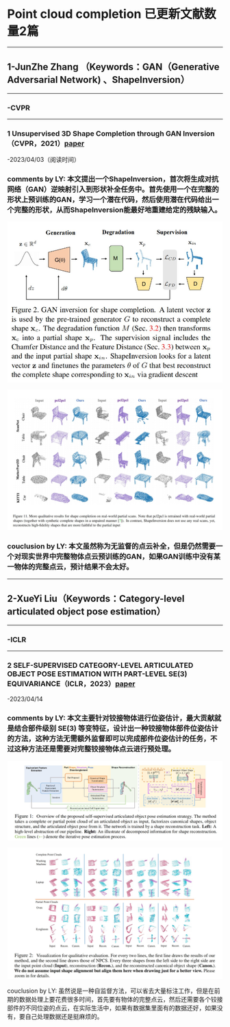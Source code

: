 # Point cloud completion 已更新文献数量2篇

------

## 1-JunZhe  Zhang （Keywords：GAN（Generative  Adversarial  Network) 、ShapeInversion）

------

### -CVPR

------

### 1 Unsupervised 3D Shape Completion through GAN Inversion （CVPR，2021）[paper](https://arxiv.org/pdf/2104.13366.pdf)

-2023/04/03（阅读时间）

### comments by LY: 本文提出一个ShapeInversion，首次将生成对抗网络（GAN）逆映射引入到形状补全任务中。首先使用一个在完整的形状上预训练的GAN，学习一个潜在代码，然后使用潜在代码给出一个完整的形状，从而ShapeInversion能最好地重建给定的残缺输入。

![9-2](./images/1/9-2.jpg)

![9-1](./images/1/9-1.jpg)

### couclusion by LY: 本文虽然称为无监督的点云补全，但是仍然需要一个对现实世界中完整物体点云预训练的GAN，如果GAN训练中没有某一物体的完整点云，预计结果不会太好。

------

## 2-XueYi Liu（Keywords：Category-level articulated object pose estimation）

------

### -ICLR  

------

### 2 SELF-SUPERVISED CATEGORY-LEVEL ARTICULATED OBJECT POSE ESTIMATION WITH PART-LEVEL SE(3) EQUIVARIANCE（ICLR，2023）[paper](https://arxiv.org/pdf/2302.14268.pdf)

-2023/04/14

### comments by LY: 本文主要针对铰接物体进行位姿估计，最大贡献就是结合部件级别 SE(3) 等变特征，设计出一种铰接物体部件位姿估计的方法，这种方法无需额外监督即可以完成部件位姿估计的任务，不过这种方法还是需要对完整铰接物体点云进行预处理。

![10-1](./images/1/10-1.jpg)

![10-2](./images/1/10-2.jpg)

couclusion by LY: 虽然说是一种自监督方法，可以省去大量标注工作，但是在前期的数据处理上要花费很多时间，首先要有物体的完整点云，然后还需要各个铰接部件的不同位姿的点云，在实际生活中，如果有数据集里面有的数据还好，如果没有，要自己处理数据还是挺麻烦的。
